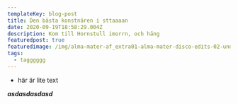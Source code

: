 ```yaml
---
templateKey: blog-post
title: Den bästa konstnären i sttaaaan
date: 2020-09-19T18:58:29.004Z
description: Kom till Hornstull imorrn, och häng
featuredpost: true
featuredimage: /img/alma-mater-af_extra01-alma-mater-disco-edits-02-underworld-born-slippy-alma-mater-edit-.flac-spektogram.png
tags:
  - tagggggg
---
```

* här är lite text



***asdasdasdasd***